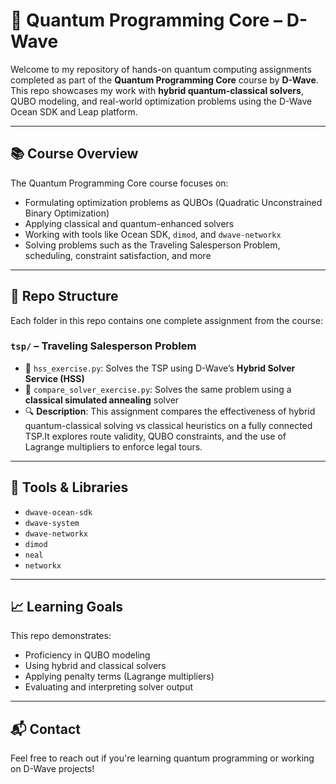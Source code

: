 # 🧠 Quantum Programming Core – D-Wave

Welcome to my repository of hands-on quantum computing assignments completed as part of the **Quantum Programming Core** course by **D-Wave**. 
This repo showcases my work with **hybrid quantum-classical solvers**, QUBO modeling, and real-world optimization problems using the D-Wave Ocean SDK and Leap platform.

---

## 📚 Course Overview

The Quantum Programming Core course focuses on:

- Formulating optimization problems as QUBOs (Quadratic Unconstrained Binary Optimization)
- Applying classical and quantum-enhanced solvers
- Working with tools like Ocean SDK, `dimod`, and `dwave-networkx`
- Solving problems such as the Traveling Salesperson Problem, scheduling, constraint satisfaction, and more

---

## 📁 Repo Structure

Each folder in this repo contains one complete assignment from the course:

### `tsp/` – Traveling Salesperson Problem
- 📄 `hss_exercise.py`: Solves the TSP using D-Wave’s **Hybrid Solver Service (HSS)**
- 📄 `compare_solver_exercise.py`: Solves the same problem using a **classical simulated annealing** solver
- 🔍 **Description**: This assignment compares the effectiveness of hybrid quantum-classical solving vs classical heuristics on a fully connected TSP.It explores route validity, QUBO constraints, and the use of Lagrange multipliers to enforce legal tours.

---

## 🧪 Tools & Libraries

- `dwave-ocean-sdk`
- `dwave-system`
- `dwave-networkx`
- `dimod`
- `neal`
- `networkx`

---

## 📈 Learning Goals

This repo demonstrates:

- Proficiency in QUBO modeling
- Using hybrid and classical solvers
- Applying penalty terms (Lagrange multipliers)
- Evaluating and interpreting solver output

---

## 📬 Contact

Feel free to reach out if you're learning quantum programming or working on D-Wave projects!

